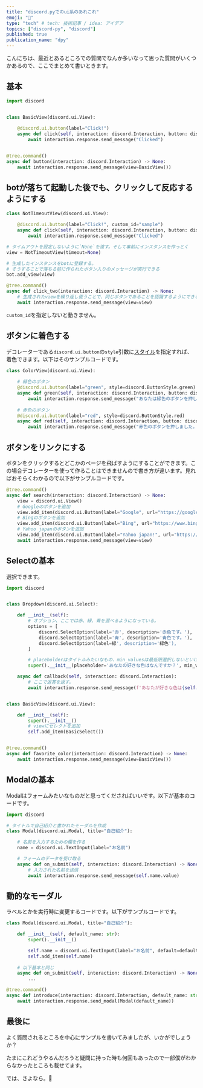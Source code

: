 ```yaml
---
title: "discord.pyでのui系のあれこれ"
emoji: "🕌"
type: "tech" # tech: 技術記事 / idea: アイデア
topics: ["discord-py", "discord"]
published: true
publication_name: "dpy"
---
```


こんにちは、最近とあるところでの質問でなんか多いなって思った質問がいくつかあるので、ここでまとめて書いときます。

## 基本
```py:basic.py
import discord


class BasicView(discord.ui.View):
    
    @discord.ui.button(label="Click!")
    async def click(self, interaction: discord.Interaction, button: discord.Button) -> None:
        await interaction.response.send_message("Clicked")


@tree.command()
async def button(interaction: discord.Interaction) -> None:
    await interaction.response.send_message(view=BasicView())
```

## botが落ちて起動した後でも、クリックして反応するようにする
```py:down-click.py
class NotTimeoutView(discord.ui.View):
    
    @discord.ui.button(label="Click!", custom_id="sample")
    async def click(self, interaction: discord.Interaction, button: discord.Button) -> None:
        await interaction.response.send_message("Clicked")

# タイムアウトを設定しないように`None`を渡す。そして事前にインスタンスを作っとく
view = NotTimeoutView(timeout=None)

# 生成したインスタンスをbotに登録する。
# そうすることで落ちる前に作られたボタン入りのメッセージが実行できる
bot.add_view(view)

@tree.command()
async def click_two(interaction: discord.Interaction) -> None:
    # 生成されたviewを繰り返し使うことで、同じボタンであることを認識するようにできる。
    await interaction.response.send_message(view=view)
```
`custom_id`を指定しないと動きません。

## ボタンに着色する
デコレーターである`discord.ui.button`の`style`引数に[スタイル](https://discordpy.readthedocs.io/en/stable/interactions/api.html#discord.ButtonStyle)を指定すれば、着色できます。以下はそのサンプルコードです。
```py:button-color.py
class ColorView(discord.ui.View):
    
    # 緑色のボタン
    @discord.ui.button(label="green", style=discord.ButtonStyle.green)
    async def green(self, interaction: discord.Interaction, button: discord.Button) -> None:
        await interaction.response.send_message("あなたは緑色のボタンを押しました")
    
    # 赤色のボタン
    @discord.ui.button(label="red", style=discord.ButtonStyle.red)
    async def red(self, interaction: discord.Interaction, button: discord.Button) -> None:
        await interaction.response.send_message("赤色のボタンを押しました。")
```

## ボタンをリンクにする
ボタンをクリックするとどこかのページを飛ばすようにすることができます。この場合デコレーターを使って作ることはできませんので書き方が違います。見ればおそらくわかるので以下がサンプルコードです。

```py:link.py
@tree.command()
async def search(interaction: discord.Interaction) -> None:
    view = discord.ui.View()
    # Googleのボタンを追加
    view.add_item(discord.ui.Button(label="Google", url="https://google.com"))
    # Bingのボタンを追加
    view.add_item(discord.ui.Button(label="Bing", url="https://www.bing.com"))
    # Yahoo japanのボタンを追加
    view.add_item(discord.ui.Button(label="Yahoo japan!", url="https://www.yahoo.co.jp/"))
    await interaction.response.send_message(view=view)
```

## Selectの基本
選択できます。
```py:basic.py
import discord


class Dropdown(discord.ui.Select):

    def __init__(self):
        # オプション、ここでは赤、緑、青を選べるようになっている。
        options = [
            discord.SelectOption(label='赤', description='赤色です。'),
            discord.SelectOption(label='青', description='青色です。'),
            discord.SelectOption(label=緑', description='緑色'),
        ]

        # placeholderはタイトルみたいなもの、min_valuesは最低限選択しないといけない数、max_valuesは最大で何個選択できる数
        super().__init__(placeholder='あなたの好きな色はなんですか？', min_values=1, max_values=1, options=options)

    async def callback(self, interaction: discord.Interaction):
        # ここで返答を返す。
        await interaction.response.send_message(f'あなたが好きな色は{self.values[0]}なんですね！"')


class BasicView(discord.ui.View):

    def __init__(self):
        super().__init__()
        # viewにセレクトを追加
        self.add_item(BasicSelect())


@tree.command()
async def favorite_color(interaction: discord.Interaction) -> None:
    await interaction.response.send_message(view=BasicView())
```

## Modalの基本
Modalはフォームみたいなものだと思ってくださればいいです。以下が基本のコードです。
```py:basic.py
import discord

# タイトルで自己紹介と書かれたモーダルを作成
class Modal(discord.ui.Modal, title="自己紹介"):

    # 名前を入力するための欄を作る
    name = discord.ui.TextInput(label="お名前")

    # フォームのデータを受け取る
    async def on_submit(self, interaction: discord.Interaction) -> None:
        # 入力された名前を送信
        await interaction.response.send_message(self.name.value)
```

## 動的なモーダル
ラベルとかを実行時に変更するコードです。以下がサンプルコードです。

```py:dynamic_modal.py
class Modal(discord.ui.Modal, title="自己紹介"):

    def __init__(self, default_name: str):
        super().__init__()

        self.name = discord.ui.TextInput(label="お名前", default=default_name)
        self.add_item(self.name)
    
    # 以下基本と同じ
    async def on_submit(self, interaction: discord.Interaction) -> None:
        ...

@tree.command()
async def introduce(interaction: discord.Interaction, default_name: str = "名無し") -> None:
    await interaction.response.send_modal(Modal(default_name))
```

## 最後に
よく質問されるところを中心にサンプルを書いてみましたが、いかがでしょうか？

たまにこれどうやるんだろうと疑問に持った時も何回もあったので一部僕がわからなかったところも載せてます。

では、さよなら。👋
